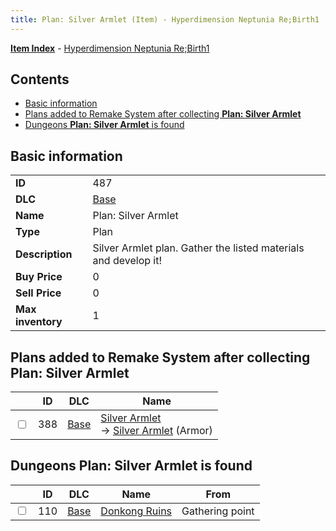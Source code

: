 ```yaml
---
title: Plan: Silver Armlet (Item) - Hyperdimension Neptunia Re;Birth1
---
```


[**Item Index**](/neptunia/rb1/item/index.html) - [Hyperdimension Neptunia Re;Birth1](/neptunia/rb1)

## Contents

- [Basic information](#basic-information)
- [Plans added to Remake System after collecting **Plan: Silver Armlet**](#plans-added-to-remake-system-after-collecting-plan-silver-armlet)
- [Dungeons **Plan: Silver Armlet** is found](#dungeons-plan-silver-armlet-is-found)

## Basic information

|   |   |
| -- | -- |
| **ID** | 487 |
| **DLC** | [Base](/neptunia/rb1/dlc/1-base.html) |
| **Name** | Plan: Silver Armlet |
| **Type** | Plan |
| **Description** | Silver Armlet plan. Gather the listed materials and develop it! |
| **Buy Price** | 0 |
| **Sell Price** | 0 |
| **Max inventory** | 1 |


## Plans added to Remake System after collecting **Plan: Silver Armlet**

|    | ID | DLC | Name |
| -- | -- | --- | ---- |
| <input type="checkbox" id="rb1-remake-1-388" class="trackbox" /> | 388 | [Base](/neptunia/rb1/dlc/1-base.html) | [Silver Armlet](/neptunia/rb1/remake/1-388-silver-armlet.html)<br /> → [Silver Armlet](/neptunia/rb1/item/1-2523-silver-armlet.html) (Armor) |


## Dungeons **Plan: Silver Armlet** is found

|    | ID | DLC | Name | From |
| -- | -- | --- | ---- | ---- |
| <input type="checkbox" id="rb1-dungeon-1-110" class="trackbox" /> | 110 | [Base](/neptunia/rb1/dlc/1-base.html) | [Donkong Ruins](/neptunia/rb1/dungeon/1-110-donkong-ruins.html) | Gathering point |
